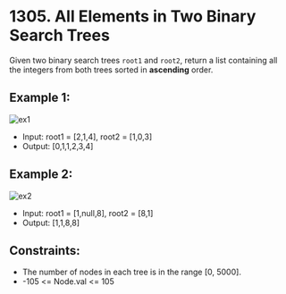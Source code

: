 # 1305. All Elements in Two Binary Search Trees

Given two binary search trees `root1` and `root2`, return a list containing all the integers from both trees sorted in **ascending** order.

## Example 1:

![ex1](https://assets.leetcode.com/uploads/2019/12/18/q2-e1.png)

- Input: root1 = [2,1,4], root2 = [1,0,3]
- Output: [0,1,1,2,3,4]

## Example 2:

![ex2](https://assets.leetcode.com/uploads/2019/12/18/q2-e5-.png)

- Input: root1 = [1,null,8], root2 = [8,1]
- Output: [1,1,8,8]

## Constraints:

- The number of nodes in each tree is in the range [0, 5000].
- -105 <= Node.val <= 105